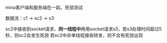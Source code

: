 mina客户端和服务端在一起，死锁测试

数据流：c1 -> sc2 -> s3

sc2中接收到socket请求，**同一线程中**再用socket请求s3，若s3处理时间超过5秒，则sc2会发生死锁
若sc2中非单线程接收转发，则不会有死锁出现